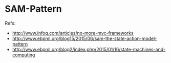 # SAM-Pattern
Refs:
* http://www.infoq.com/articles/no-more-mvc-frameworks
* http://www.ebpml.org/blog15/2015/06/sam-the-state-action-model-pattern
* http://www.ebpml.org/blog2/index.php/2015/01/16/state-machines-and-computing

